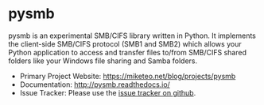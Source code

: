pysmb
=====

pysmb is an experimental SMB/CIFS library written in Python. It implements the client-side SMB/CIFS protocol (SMB1 and SMB2) which allows your Python application to access and transfer files to/from SMB/CIFS shared folders like your Windows file sharing and Samba folders.

* Primary Project Website: https://miketeo.net/blog/projects/pysmb
* Documentation: http://pysmb.readthedocs.io/
* Issue Tracker: Please use the [issue tracker on github](https://github.com/miketeo/pysmb/issues).
